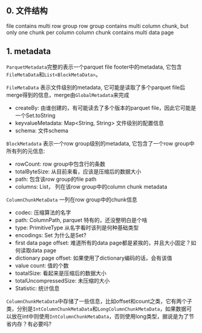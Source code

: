 ## 0. 文件结构
file contains multi row group
   row group contains multi column chunk, but only one chunk per column
      column chunk contains multi data page

## 1. metadata
`ParquetMetadata`完整的表示一个parquet file footer中的metadata, 它包含`FileMetaData`和`List<BlockMetaData>`。

`FileMetaData` 表示文件级别的metadata, 它可能是读取了多个parquet file后merge得到的信息，merge由`GlobalMetadata`来完成
* createBy: 由谁创建的，有可能读去了多个版本的parquet file，因此它可能是一个Set.toString
* keyvalueMetadata: Map<String, String> 文件级别的配置信息
* schema: 文件schema

`BlockMetadata` 表示一个row group级别的metadata, 它包含了一个row group中所有列的元信息:
* rowCount: row group中包含行的条数
* totalByteSize: 从目前来看，应该是压缩后的数据大小
* path: 包含该row group的file path
* columns: List<ColumnChunkMetaData>， 列在该row group中的column chunk metadata

`ColumnChunkMetaData` 一列在row group中的chunk信息
* codec: 压缩算法的名字
* path: ColumnPath, parquet 特有的，还没整明白是个啥
* type: PrimitiveType 从名字看时该列是何种基础类型
* encodings: Set<Encoding> 为什么是Set?
* first data page offset: 难道所有的data page都是紧挨的，并且大小固定？如何读取data page
* dictionary page offset: 如果使用了dictionary编码的话，会有该值
* value count: 值的个数
* toatalSize: 看起来是压缩后的数据大小
* totalUncompressedSize: 未压缩的大小
* Statistic: 统计信息

`ColumnChunkMetaData`中存储了一些信息，比如offset和count之类，它有两个子类，分别是`IntColumnChunkMetaData`和`LongColumnChunkMetaData`，如果数据可以放在int中则使用`IntColumnChunkMetaData`，否则使用long类型，据说是为了节省内存？有必要吗?